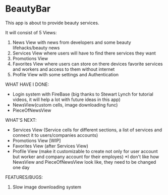 # BeautyBar
This app is about to provide beauty services.

It will consist of 5 Views:
1. News View with news from developers and some beauty lifehacks/beauty news
2. Services View where users will have to find there services they want 
3. Promotions View
4. Favorites View where users can store on there devices favorite services and workers and access to them without internet
5. Profile View with some settings and Authentication 


WHAT HAVE I DONE:
- Login system with FireBase (big thanks to Stewart Lynch for tutorial videos, it will help a lot with future ideas in this app)
- NewsView(custom cells, image downloading func)
- PieceOfNewsView 

WHAT'S NEXT:
- Services View (Service cells for different sections, a list of services and connect it to users/companies accounts)
- Promotions View [WIP]
- Favorites View (after Services View)
- Profile View (make it customizable to create not only for user account but worker and company account for their employes)
*I don't like how NewsView and PieceOfNewsView look like, they need to be changed one day 


FEATURES/BUGS:
1. Slow image downloading system
